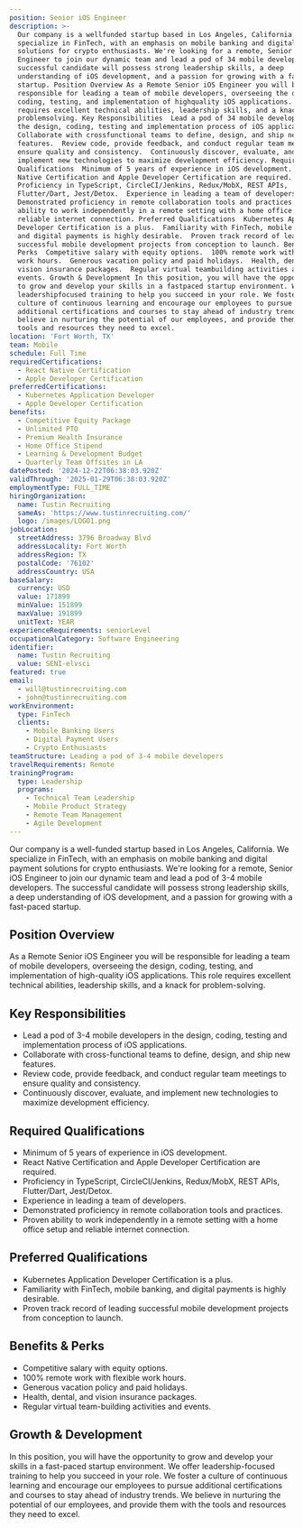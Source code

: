 ```yaml
---
position: Senior iOS Engineer
description: >-
  Our company is a wellfunded startup based in Los Angeles, California. We
  specialize in FinTech, with an emphasis on mobile banking and digital payment
  solutions for crypto enthusiasts. We're looking for a remote, Senior iOS
  Engineer to join our dynamic team and lead a pod of 34 mobile developers. The
  successful candidate will possess strong leadership skills, a deep
  understanding of iOS development, and a passion for growing with a fastpaced
  startup. Position Overview As a Remote Senior iOS Engineer you will be
  responsible for leading a team of mobile developers, overseeing the design,
  coding, testing, and implementation of highquality iOS applications. This role
  requires excellent technical abilities, leadership skills, and a knack for
  problemsolving. Key Responsibilities  Lead a pod of 34 mobile developers in
  the design, coding, testing and implementation process of iOS applications. 
  Collaborate with crossfunctional teams to define, design, and ship new
  features.  Review code, provide feedback, and conduct regular team meetings to
  ensure quality and consistency.  Continuously discover, evaluate, and
  implement new technologies to maximize development efficiency. Required
  Qualifications  Minimum of 5 years of experience in iOS development.  React
  Native Certification and Apple Developer Certification are required. 
  Proficiency in TypeScript, CircleCI/Jenkins, Redux/MobX, REST APIs,
  Flutter/Dart, Jest/Detox.  Experience in leading a team of developers. 
  Demonstrated proficiency in remote collaboration tools and practices.  Proven
  ability to work independently in a remote setting with a home office setup and
  reliable internet connection. Preferred Qualifications  Kubernetes Application
  Developer Certification is a plus.  Familiarity with FinTech, mobile banking,
  and digital payments is highly desirable.  Proven track record of leading
  successful mobile development projects from conception to launch. Benefits &
  Perks  Competitive salary with equity options.  100% remote work with flexible
  work hours.  Generous vacation policy and paid holidays.  Health, dental, and
  vision insurance packages.  Regular virtual teambuilding activities and
  events. Growth & Development In this position, you will have the opportunity
  to grow and develop your skills in a fastpaced startup environment. We offer
  leadershipfocused training to help you succeed in your role. We foster a
  culture of continuous learning and encourage our employees to pursue
  additional certifications and courses to stay ahead of industry trends. We
  believe in nurturing the potential of our employees, and provide them with the
  tools and resources they need to excel.
location: 'Fort Worth, TX'
team: Mobile
schedule: Full Time
requiredCertifications:
  - React Native Certification
  - Apple Developer Certification
preferredCertifications:
  - Kubernetes Application Developer
  - Apple Developer Certification
benefits:
  - Competitive Equity Package
  - Unlimited PTO
  - Premium Health Insurance
  - Home Office Stipend
  - Learning & Development Budget
  - Quarterly Team Offsites in LA
datePosted: '2024-12-22T06:38:03.920Z'
validThrough: '2025-01-29T06:38:03.920Z'
employmentType: FULL_TIME
hiringOrganization:
  name: Tustin Recruiting
  sameAs: 'https://www.tustinrecruiting.com/'
  logo: /images/LOGO1.png
jobLocation:
  streetAddress: 3796 Broadway Blvd
  addressLocality: Fort Worth
  addressRegion: TX
  postalCode: '76102'
  addressCountry: USA
baseSalary:
  currency: USD
  value: 171899
  minValue: 151899
  maxValue: 191899
  unitText: YEAR
experienceRequirements: seniorLevel
occupationalCategory: Software Engineering
identifier:
  name: Tustin Recruiting
  value: SENI-elvsci
featured: true
email:
  - will@tustinrecruiting.com
  - john@tustinrecruiting.com
workEnvironment:
  type: FinTech
  clients:
    - Mobile Banking Users
    - Digital Payment Users
    - Crypto Enthusiasts
teamStructure: Leading a pod of 3-4 mobile developers
travelRequirements: Remote
trainingProgram:
  type: Leadership
  programs:
    - Technical Team Leadership
    - Mobile Product Strategy
    - Remote Team Management
    - Agile Development
---
```




Our company is a well-funded startup based in Los Angeles, California. We specialize in FinTech, with an emphasis on mobile banking and digital payment solutions for crypto enthusiasts. We're looking for a remote, Senior iOS Engineer to join our dynamic team and lead a pod of 3-4 mobile developers. The successful candidate will possess strong leadership skills, a deep understanding of iOS development, and a passion for growing with a fast-paced startup.

## Position Overview
As a Remote Senior iOS Engineer you will be responsible for leading a team of mobile developers, overseeing the design, coding, testing, and implementation of high-quality iOS applications. This role requires excellent technical abilities, leadership skills, and a knack for problem-solving. 

## Key Responsibilities
- Lead a pod of 3-4 mobile developers in the design, coding, testing and implementation process of iOS applications.
- Collaborate with cross-functional teams to define, design, and ship new features.
- Review code, provide feedback, and conduct regular team meetings to ensure quality and consistency.
- Continuously discover, evaluate, and implement new technologies to maximize development efficiency.

## Required Qualifications
- Minimum of 5 years of experience in iOS development.
- React Native Certification and Apple Developer Certification are required.
- Proficiency in TypeScript, CircleCI/Jenkins, Redux/MobX, REST APIs, Flutter/Dart, Jest/Detox.
- Experience in leading a team of developers.
- Demonstrated proficiency in remote collaboration tools and practices.
- Proven ability to work independently in a remote setting with a home office setup and reliable internet connection.

## Preferred Qualifications
- Kubernetes Application Developer Certification is a plus.
- Familiarity with FinTech, mobile banking, and digital payments is highly desirable.
- Proven track record of leading successful mobile development projects from conception to launch.

## Benefits & Perks
- Competitive salary with equity options.
- 100% remote work with flexible work hours.
- Generous vacation policy and paid holidays.
- Health, dental, and vision insurance packages.
- Regular virtual team-building activities and events.

## Growth & Development
In this position, you will have the opportunity to grow and develop your skills in a fast-paced startup environment. We offer leadership-focused training to help you succeed in your role. We foster a culture of continuous learning and encourage our employees to pursue additional certifications and courses to stay ahead of industry trends. We believe in nurturing the potential of our employees, and provide them with the tools and resources they need to excel.
